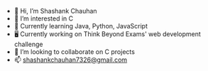 - 👋 Hi, I’m Shashank Chauhan
- 👀 I’m interested in C
- 🌱 Currently learning Java, Python, JavaScript
- 🖥️ Currently working on Think Beyond Exams' web development challenge
- 💞️ I’m looking to collaborate on C projects
- 📫 shashankchauhan7326@gmail.com

<!---
Shanks7326/Shanks7326 is a ✨ special ✨ repository because its `README.md` (this file) appears on your GitHub profile.
You can click the Preview link to take a look at your changes.
--->
